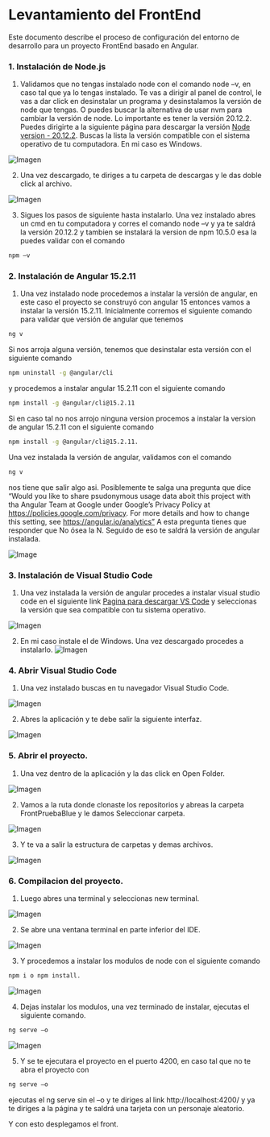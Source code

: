 # Levantamiento del FrontEnd

Este documento describe el proceso de configuración del entorno de desarrollo para un proyecto FrontEnd basado en Angular.

### 1. Instalación de Node.js

1. Validamos que no tengas instalado node con el comando node –v, en caso tal que ya lo tengas instalado. Te vas a dirigir al panel de control, le vas a dar click en desinstalar un programa y desinstalamos la versión de node que tengas. O puedes buscar la alternativa de usar nvm para cambiar la versión de node. Lo importante es tener la versión 20.12.2. Puedes dirigirte a la siguiente página para descargar la versión [Node version - 20.12.2](https://nodejs.org/en/blog/release/v20.12.2 ). Buscas la lista la versión compatible con el sistema operativo de tu computadora. En mi caso es Windows.

![Imagen](https://res.cloudinary.com/dsb2nqwja/image/upload/v1732813566/imagenesFront/caqsrt3nawht8yhklcql.png)

2. Una vez descargado, te diriges a tu carpeta de descargas y le das doble click al archivo.

![Imagen](https://res.cloudinary.com/dsb2nqwja/image/upload/v1732813566/imagenesFront/scika4yxc0q2qmtrjwoc.png)

3. Sigues los pasos de siguiente hasta instalarlo. Una vez instalado abres un cmd en tu computadora y corres el comando node –v y ya te saldrá la versión 20.12.2 y tambien se instalará la version de npm 10.5.0 esa la puedes validar con el comando

```bash
npm –v
```

### 2. Instalación de Angular 15.2.11

1. Una vez instalado node procedemos a instalar la versión de angular, en este caso el proyecto se construyó con angular 15 entonces vamos a instalar la versión 15.2.11. Inicialmente corremos el siguiente comando para validar que versión de angular que tenemos

```bash
ng v
```
Si nos arroja alguna versión, tenemos que desinstalar esta versión con el siguiente comando
```bash
npm uninstall -g @angular/cli 
```

y procedemos a instalar angular 15.2.11 con el siguiente comando 

```bash
npm install -g @angular/cli@15.2.11
```

Si en caso tal no nos arrojo ninguna version procemos a instalar la version de angular 15.2.11 con el siguiente comando

```bash
npm install -g @angular/cli@15.2.11. 
```

Una vez instalada la versión de angular, validamos con el comando

```bash
ng v
```

nos tiene que salir algo asi. Posiblemente te salga una pregunta que dice “Would you like to share psudonymous usage data aboit this project with tha Angular Team at Google under Google’s Privacy Policy at https://policies.google.com/privacy. For more details and how to change this setting, see https://angular.io/analytics” A esta pregunta tienes que responder que No ósea la N. Seguido de eso te saldrá la versión de angular instalada. 

![Image](https://res.cloudinary.com/dsb2nqwja/image/upload/v1732813566/imagenesFront/cpioh353dvyqsuzk5dhy.png)


### 3. Instalación de Visual Studio Code

1. Una vez instalada la versión de angular procedes a instalar visual studio code en el siguiente link [Pagina para descargar VS Code](https://code.visualstudio.com/download) y seleccionas la versión que sea compatible con tu sistema operativo. 

![Imagen](https://res.cloudinary.com/dsb2nqwja/image/upload/v1732813567/imagenesFront/cztb90zsvbs5gnwoyhv7.png)

2. En mi caso instale el de Windows. Una vez descargado procedes a instalarlo.
![Imagen](https://res.cloudinary.com/dsb2nqwja/image/upload/v1732813566/imagenesFront/it3zfoxvbt6ninv9audq.png)

### 4. Abrir Visual Studio Code

1. Una vez instalado buscas en tu navegador Visual Studio Code.
   
![Imagen](https://res.cloudinary.com/dsb2nqwja/image/upload/v1732813566/imagenesFront/wsqyggpe76hv7mwbkanq.png)

2. Abres la aplicación y te debe salir la siguiente interfaz.

![Imagen](https://res.cloudinary.com/dsb2nqwja/image/upload/v1732813566/imagenesFront/qusloqpvvq09g50ucygv.png)

### 5. Abrir el proyecto.

1. Una vez dentro de la aplicación y la das click en Open Folder.

![Imagen](https://res.cloudinary.com/dsb2nqwja/image/upload/v1732813566/imagenesFront/er2pd828ehjc55jrjluq.png)

2. Vamos a la ruta donde clonaste los repositorios y abreas la carpeta FrontPruebaBlue y le damos Seleccionar carpeta.

![Imagen](https://res.cloudinary.com/dsb2nqwja/image/upload/v1732813567/imagenesFront/aswjq83rshdv06urfdgx.png)

3. Y te va a salir la estructura de carpetas y demas archivos.

![Imagen](https://res.cloudinary.com/dsb2nqwja/image/upload/v1732813567/imagenesFront/r25qi5d9xrz27imvu54y.png)

### 6. Compilacion del proyecto.

1. Luego abres una terminal y seleccionas new terminal.

![Imagen](https://res.cloudinary.com/dsb2nqwja/image/upload/v1732813567/imagenesFront/gwcfonbjjon6shsqiscy.png)

2. Se abre una ventana terminal en parte inferior del IDE.

![Imagen](https://res.cloudinary.com/dsb2nqwja/image/upload/v1732813567/imagenesFront/eumdc1hl522vaiojxfl8.png)

3. Y procedemos a instalar los modulos de node con el siguiente comando

```bash
npm i o npm install.
```
![Imagen](https://res.cloudinary.com/dsb2nqwja/image/upload/v1732813567/imagenesFront/wfullbrgvqdc1cjuurod.png)

4. Dejas instalar los modulos, una vez terminado de instalar, ejecutas el siguiente comando.

```bash
ng serve –o
```
![Imagen](https://res.cloudinary.com/dsb2nqwja/image/upload/v1732813567/imagenesFront/snz95ce7motrdsbbgr8b.png)

5. Y se te ejecutara el proyecto en el puerto 4200, en caso tal que no te abra el proyecto con

```bash
ng serve –o
```
ejecutas el ng serve sin el –o y te diriges al link http://localhost:4200/ y ya te diriges a la página y te saldrá una tarjeta con un personaje aleatorio.

Y con esto desplegamos el front.

